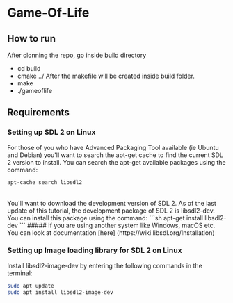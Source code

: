 # Game-Of-Life

## How to run

After clonning the repo, go inside build directory

* cd build
*  cmake ../
After the makefile will be created inside build folder.
* make
* ./gameoflife

## Requirements
### Setting up SDL 2 on Linux

For those of you who have Advanced Packaging Tool available (ie Ubuntu and Debian) you'll want to search the apt-get cache to find the current SDL 2 version to install. You can search the apt-get available packages using the command:
```sh
apt-cache search libsdl2
```
<br>
You'll want to download the development version of SDL 2. As of the last update of this tutorial, the development package of SDL 2 is libsdl2-dev. You can install this package using the command:
```sh
apt-get install libsdl2-dev
```
##### If you are using another system like Windows, macOS etc. <br>
You can look at documentation [here] (https://wiki.libsdl.org/Installation)
<br>

### Setting up Image loading library for SDL 2 on Linux <br>
Install libsdl2-image-dev by entering the following commands in the terminal:

```sh
sudo apt update
sudo apt install libsdl2-image-dev
```
